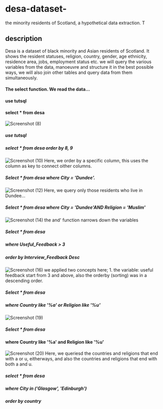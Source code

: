 # desa-dataset-
the minority residents of Scotland, a hypothetical data extraction. T
## description
Desa is a dataset of black minority and Asian residents of Scotland. It shows the resident statuses, religion, country, gender, age ethnicity, residence area, jobs, employment status etc. we will query the various variables from the data, manoeuvre and structure it in the best possible ways, we will also join other tables and query data from them simultaneously.
#### The select function. We read the data... 
#### use tutsql
#### select * from desa

![Screenshot (8)](https://user-images.githubusercontent.com/30722736/233784537-ac6ccd26-86cb-428d-a1b0-0f8aabe38ac0.png)

##### use tutsql
##### select * from desa order by 8, 9

![Screenshot (10)](https://user-images.githubusercontent.com/30722736/233785625-7af80791-c3eb-4242-8610-c27e6afaa13b.png)
Here, we order by a specific column, this uses the column as key to connect oither columns.

##### Select * from desa where City = 'Dundee'.
![Screenshot (12)](https://user-images.githubusercontent.com/30722736/233787225-f1c0245f-5c05-4795-9c73-64d8d81c06b4.png)
Here, we query only those residents who live in Dundee...

##### Select * from desa where City = 'Dundee'AND Religion = 'Muslim'

![Screenshot (14)](https://user-images.githubusercontent.com/30722736/233787862-62cc431b-6b7d-4c21-bf49-34bf5fdf5678.png)
the and' function narrows down the variables 

##### Select * from desa 
##### where Useful_Feedback > 3 
##### order by Interview_Feedback Desc

![Screenshot (16)](https://user-images.githubusercontent.com/30722736/233809000-7c1390f7-753d-4e53-ad4e-aa064d7b847f.png)
we applied two concepts here; 1. the variable: useful feedback start from 3 and above, also the orderby (sorting) was in a descending order.

##### Select * from desa 
##### where Country like '%a' or Religion like '%u'
![Screenshot (19)](https://user-images.githubusercontent.com/30722736/233823928-09f28d44-a891-4e6c-8254-6a7b35af6b49.png)


##### Select * from desa 
#### where Country like '%a' and Religion like '%u'
![Screenshot (20)](https://user-images.githubusercontent.com/30722736/233824040-b865ca68-98fe-4c05-80e5-712997caafbe.png)
Here, we queriesd the countries and religions that end with a or u, eitherways, and also the countries and religions that end with both a and u.

##### select * from desa
##### where City in ('Glasgow', 'Edinburgh')
##### order by country





